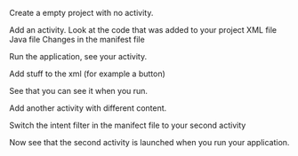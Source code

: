 Create a empty project with no activity.

Add an activity.
Look at the code that was added to your project
	XML file
	Java file
	Changes in the manifest file

Run the application, see your activity.

Add stuff to the xml (for example a button)

See that you can see it when you run.

Add another activity with different content.

Switch the intent filter in the manifect file to your second activity

Now see that the second activity is launched when you run your application.
